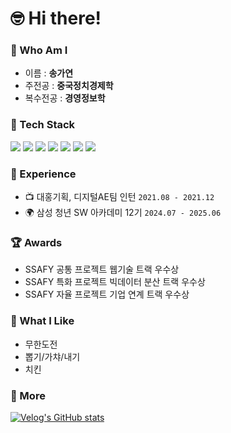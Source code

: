 # 🤓 Hi there!

### 🌱 Who Am I
- 이름 : __송가연__
- 주전공 : __중국정치경제학__
- 복수전공 : __경영정보학__

### 🔧 Tech Stack
  <div>
    <img src="https://img.shields.io/badge/python-3776AB?style=for-the-badge&logo=python&logoColor=white">
    <img src="https://img.shields.io/badge/javascript-F7DF1E?style=for-the-badge&logo=javascript&logoColor=white">
    <img src="https://img.shields.io/badge/react-61DAFB?style=for-the-badge&logo=react&logoColor=white">
    <img src="https://img.shields.io/badge/next.js-000000?style=for-the-badge&logo=nextdotjs&logoColor=white">
    <img src="https://img.shields.io/badge/vue.js-4FC08D?style=for-the-badge&logo=vue.js&logoColor=white">
    <img src="https://img.shields.io/badge/django-092E20?style=for-the-badge&logo=django&logoColor=white">
    <img src="https://img.shields.io/badge/node.js-5FA04E?style=for-the-badge&logo=nodedotjs&logoColor=white"/>
    <br>

### 📝 Experience
- 📺 대홍기획, 디지털AE팀 인턴 <code>2021.08 - 2021.12</code>
- 🌍 삼성 청년 SW 아카데미 12기 <code>2024.07 - 2025.06</code>

### 🏆 Awards
- SSAFY 공통 프로젝트 웹기술 트랙 우수상
- SSAFY 특화 프로젝트 빅데이터 분산 트랙 우수상
- SSAFY 자율 프로젝트 기업 연계 트랙 우수상

### 🥸 What I Like
- 무한도전
- 뽑기/가챠/내기
- 치킨

### 💩 More
[![Velog's GitHub stats](https://velog-readme-stats.vercel.app/api?name=rk_yeon)](https://velog.io/@rk_yeon/posts)
